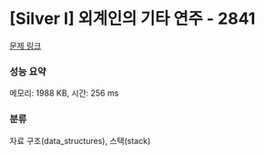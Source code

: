 # [Silver I] 외계인의 기타 연주 - 2841 

[문제 링크](https://www.acmicpc.net/problem/2841) 

### 성능 요약

메모리: 1988 KB, 시간: 256 ms

### 분류

자료 구조(data_structures), 스택(stack)

